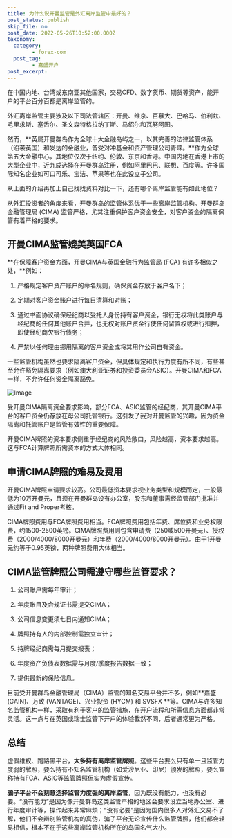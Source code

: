 ```yaml
---
title: 为什么说开曼监管是外汇离岸监管中最好的？
post_status: publish
skip_file: no
post_date: 2022-05-26T10:52:00.000Z
taxonomy:
  category:
        - forex-com
  post_tag:
        - 嘉盛开户
post_excerpt: 
---
```

在中国内地、台湾或东南亚其他国家，交易CFD、数字货币、期货等资产，能开户的平台百分百都是离岸监管的。

外汇离岸监管主要涉及以下司法管辖区：开曼、维京、百慕大、巴哈马、伯利兹、毛里求斯、塞舌尔、圣文森特格拉纳丁斯、马绍尔和瓦努阿图。

然而，**英属开曼群岛作为全球十大金融岛屿之一，以其完善的法律监管体系（沿袭英国）和发达的金融业，备受对冲基金和资产管理公司青睐。**作为全球第五大金融中心，其地位仅次于纽约、伦敦、东京和香港。中国内地在香港上市的大型企业中，近九成选择在开曼群岛注册，例如阿里巴巴、联想、百度等。许多国际知名企业如可口可乐、宝洁、苹果等也在此设立子公司。

从上面的介绍再加上自己找找资料对比一下，还有哪个离岸监管能有如此地位？

从外汇投资者的角度来看，开曼群岛的监管体系优于一些离岸监管机构。开曼群岛金融管理局 (CIMA) 监管严格，尤其注重保护客户资金安全，对客户资金的隔离保管有着严格的要求。

## 开曼CIMA监管媲美英国FCA

**在保障客户资金方面，开曼CIMA与英国金融行为监管局 (FCA) 有许多相似之处，**例如：

1. 严格规定客户资产账户的命名规则，确保资金存放于客户名下；

1. 定期对客户资金账户进行每日清算和对账；

1. 通过书面协议确保经纪商以受托人身份持有客户资金，银行无权将此类账户与经纪商的任何其他账户合并，也无权对账户资金行使任何留置权或进行扣押，即使经纪商欠银行债务；

1. 严禁以任何理由挪用隔离的客户资金或将其用作公司自有资金。

一些监管机构虽然也要求隔离客户资金，但具体规定和执行力度有所不同，有些甚至允许豁免隔离要求（例如澳大利亚证券和投资委员会ASIC）。开曼CIMA和FCA一样，不允许任何资金隔离豁免。

![Image](https://prod-files-secure.s3.us-west-2.amazonaws.com/39ed1227-6d7d-4570-be36-9ccd4a2c4241/bd849744-3fcb-4a37-8312-357962c8f065/image.png?X-Amz-Algorithm=AWS4-HMAC-SHA256&X-Amz-Content-Sha256=UNSIGNED-PAYLOAD&X-Amz-Credential=ASIAZI2LB4663UFBFSEM%2F20250217%2Fus-west-2%2Fs3%2Faws4_request&X-Amz-Date=20250217T041352Z&X-Amz-Expires=3600&X-Amz-Security-Token=IQoJb3JpZ2luX2VjEEMaCXVzLXdlc3QtMiJGMEQCIBAUEl455IZDnfj5XxZh%2Fe0TydGwa%2B4XP8XAVM3LegpgAiAgJyzrJfBEuPKDFH93jsTXBEqCZwvsOo%2BE4MriexPg1Cr%2FAwhsEAAaDDYzNzQyMzE4MzgwNSIMvA9CJhgEe7zqnDMvKtwD9XHGjCy%2B%2FupDbPV6HmqJ%2F2lLhYg7gAeQewpgSxehBxR%2Bfuuhk2QF1q0rzaex%2F1L8CN8XKh9IIIIGIybLDlkZKJd6Wc6uqHaVIOcirPhN3ymZjwa83P3R%2Fy51ga6u0o81J9YAPhmY9TzyxU5y7t0XuzRztpnCummh%2B4fUW4%2BwTiEHG%2BDwk4FEEjwgp6tJH5T45Y434IgEThNPlCiZJckGFSSMJ6t3NCHNaAtKUAcJhfvTAaKzOF07CdTM7aeopyB%2F%2FFHaUzPvD3Zo7qg3prIPQ3h7l2Om%2FHLZutrXbOfE0EavpgmhC0nv6FBDTnhuAPIwZxc98twxsT0nmWQQD0i323E0VMgwzhVlMOC%2Fnt5TceTl2pPhBxAL6vyDXXG59cG2alDmS7yLTCiwpBcBFjP%2F9It7QayDHpO72eKreqvZQ4PYE%2FG2Lc7sNn9zs0ZFgrN%2BObZYXMfivL5R81iVlJGnxBmZepVscyODlOjbMfYaKgv%2FebXGbwEZmLOeuU83RQL8eGCYjDGhyfDZV1fHJ%2BT9X%2FwmOt1jwzldYOGWkLZSygk9SwsY1YhrpejpjrDp4nAi271%2Be%2BMRoyBJx4iRLLMeihVK9cKm%2FvG243K3wFu1Z%2FT0K2IPj2YiTE%2BDQOkwlMfKvQY6pgEgZvUxFHCP5OZTxPfq3cNYu6JFAVQthkHRkcdzH4irHdZRbEZmeqiX0nvR%2FzLs66JlWrvEQp1TvcPTBUrYfeu8KnR%2FOARc%2B5jNXf84PJU%2F5Z0yD531kvCWLpCCJ6HHc7Mq0vWnBQzmJ6PaKL96cm5xCKAcR4g1befu9A7oa%2BfcIu2THgw0M%2F4yPTKAmQN3ZF6JoDxa5btQMK2RqBqLyE4rzMAaW4ZZ&X-Amz-Signature=7aec51045d033cc4da818c7574b7f949cd2c48f5d45bf66dc72c05fdd2822678&X-Amz-SignedHeaders=host&x-id=GetObject)

受开曼CIMA隔离资金要求影响，部分FCA、ASIC监管的经纪商，其开曼CIMA平台的客户资金仍存放在母公司托管银行。这引发了我对开曼监管的兴趣，因为资金隔离和托管账户是监管有效性的重要保障。

开曼CIMA牌照的资本要求侧重于经纪商的风险敞口，风险越高，资本要求越高。这与FCA计算牌照所需资本的方式大体相同。

## **申请CIMA牌照的难易及费用**

开曼CIMA牌照申请要求较高。公司最低资本要求视业务类型和规模而定，一般最低为10万开曼元，且须在开曼群岛设有办公室，股东和董事需经监管部门批准并通过Fit and Proper考核。

CIMA牌照费用与FCA牌照费用相当。FCA牌照费用包括年费、席位费和业务权限费，约1500-2500英镑。CIMA牌照费用则包含申请费（250或500开曼元）、授权费（2000/4000/8000开曼元）和年费（2000/4000/8000开曼元）。由于1开曼元约等于0.95英镑，两种牌照费用大体相当。

## CIMA监管牌照公司需遵守哪些监管要求？

1. 公司账户需每年审计；

1. 年度账目及合规证书需提交CIMA；

1. 公司信息变更须七日内通知CIMA；

1. 牌照持有人的内部控制需独立审计；

1. 持牌经纪商需每月提交报表；

1. 年度资产负债表数据需与月度/季度报告数据一致；

1. 提供最新的保险信息。

目前受开曼群岛金融管理局（CIMA）监管的知名交易平台并不多，例如**嘉盛 (GAIN)、万致 (VANTAGE)、兴业投资 (HYCM) 和 SVSFX **等。CIMA与许多知名监管机构一样，采取有利于客户的监管措施，在开户流程和所需信息方面都非常灵活。这一点与在英国或瑞士监管下开户的体验截然不同，后者通常更为严格。

## 总结

虚假维权、跑路黑平台，**大多持有离岸监管牌照**。这些平台要么只有单一且监管力度弱的牌照，要么持有不知名监管机构（如爱沙尼亚、印尼）颁发的牌照，要么宣称持有FCA、ASIC等监管牌照但实为虚假宣传。

**骗子平台不会刻意选择监管力度强的离岸监管**，因为既没有能力，也没有必要。“没有能力”是因为像开曼群岛这类监管严格的地区会要求设立当地办公室、进行年度审计等，操作起来非常麻烦；“没有必要”是因为国内很多人对外汇交易不了解，他们不会辨别监管机构的真伪，骗子平台无论宣传什么监管牌照，他们都会轻易相信，根本不在乎这些离岸监管机构所在的岛国名气大小。